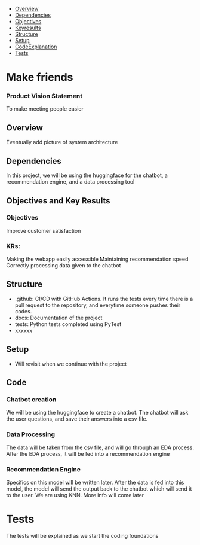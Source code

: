   - [Overview](#Overview)
  - [Dependencies](#Dependencies)
  - [Objectives](#Objectives)
  - [Keyresults](#KRs)
  - [Structure](#Structure)
  - [Setup](#Setup)
  - [CodeExplanation](#Code)
  - [Tests](#Tests)


# Make friends
### Product Vision Statement
  To make meeting people easier 

## Overview
  Eventually add picture of system architecture


## Dependencies
  In this project, we will be using the huggingface for the chatbot, a recommendation engine, and a data processing tool

## Objectives and Key Results
### Objectives
   Improve customer satisfaction
### KRs:
   Making the webapp easily accessible
   Maintaining recommendation speed
   Correctly processing data given to the chatbot


## Structure
* .github: CI/CD with GitHub Actions. It runs the tests every time there is a pull request to the repository, and everytime someone pushes their codes.
* docs: Documentation of the project
* tests: Python tests completed using PyTest
* xxxxxx

## Setup
* Will revisit when we continue with the project

## Code
### Chatbot creation
  We will be using the huggingface to create a chatbot. The chatbot will ask the user questions, and save their answers into a csv file.
### Data Processing
  The data will be taken from the csv file, and will go through an EDA process. After the EDA process, it will be fed into a recommendation engine
### Recommendation Engine
  Specifics on this model will be written later. After the data is fed into this model, the model will send the output back to the chatbot which will send it to the user.
  We are using KNN. More info will come later

# Tests
  The tests will be explained as we start the coding foundations
